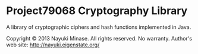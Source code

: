 Project79068 Cryptography Library
=================================

A library of cryptographic ciphers and hash functions implemented in Java.

Copyright © 2013 Nayuki Minase. All rights reserved. No warranty.
Author's web site: http://nayuki.eigenstate.org/
